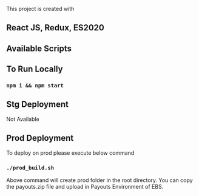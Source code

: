 This project is created with
## React JS, Redux, ES2020

## Available Scripts

## To Run Locally

### `npm i && npm start`


## Stg Deployment

Not Available


## Prod Deployment

To deploy on prod please execute below command

### `./prod_build.sh`

Above command will create prod folder in the root directory. You can copy the payouts.zip file and upload in Payouts Environment of EBS.
